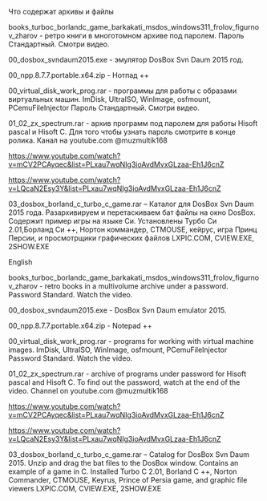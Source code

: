 Что содержат архивы и файлы

books_turboc_borlandc_game_barkakati_msdos_windows311_frolov_figurnov_zharov -
 ретро книги в многотомном архиве под паролем. Пароль Стандартный. Смотри видео.
 
00_dosbox_svndaum2015.exe  - эмулятор DosBox Svn Daum 2015 год.

00_npp.8.7.7.portable.x64.zip - Нотпад ++

00_virtual_disk_work_prog.rar -  программы для работы с образами виртуальных машин.
 ImDisk, UltraISO, WinImage, osfmount, PCemuFileInjector
 Пароль Стандартный. Смотри видео. 

01_02_zx_spectrum.rar - архив программ  под паролем для работы Hisoft pascal и Hisoft C.
 Для того чтобы узнать пароль смотрите в конце ролика. Канал на youtube.com @muzmultik168

https://www.youtube.com/watch?v=mCV2PCAyqec&list=PLxau7wqNIg3ioAvdMvxGLzaa-Eh1J6cnZ

https://www.youtube.com/watch?v=LQcaN2Esy3Y&list=PLxau7wqNIg3ioAvdMvxGLzaa-Eh1J6cnZ

03_dosbox_borland_c_turbo_c_game.rar – Каталог  для DosBox Svn Daum 2015 года. 
Разархивируем и перетаскиваем бат файлы на окно DosBox. 
Содержит пример игры на языке Си.
Установлены Турбо Си 2.01,Борланд Си ++, Нортон коммандер, CTMOUSE, кейрус, игра Принц Персии, и просмотрщики графических файлов LXPIC.COM, CVIEW.EXE, 2SHOW.EXE
 
English 

books_turboc_borlandc_game_barkakati_msdos_windows311_frolov_figurnov_zharov -
  retro books in a multivolume archive under a password. Password Standard. Watch the video.

00_dosbox_svndaum2015.exe - DosBox Svn Daum emulator 2015.

00_npp.8.7.7.portable.x64.zip - Notepad ++

00_virtual_disk_work_prog.rar - programs for working with virtual machine images.
ImDisk, UltraISO, WinImage, osfmount, PCemuFileInjector
Password Standard. Watch the video.

01_02_zx_spectrum.rar - archive of programs under password for Hisoft pascal and Hisoft C.
To find out the password, watch at the end of the video. Channel on youtube.com @muzmultik168

https://www.youtube.com/watch?v=mCV2PCAyqec&list=PLxau7wqNIg3ioAvdMvxGLzaa-Eh1J6cnZ

https://www.youtube.com/watch?v=LQcaN2Esy3Y&list=PLxau7wqNIg3ioAvdMvxGLzaa-Eh1J6cnZ

03_dosbox_borland_c_turbo_c_game.rar – Catalog for DosBox Svn Daum 2015.
 Unzip and drag the bat files to the DosBox window.
 Contains an example of a game in C.
 Installed Turbo C 2.01, Borland C ++, Norton Commander, CTMOUSE, Keyrus, Prince of Persia game, and graphic file viewers LXPIC.COM, CVIEW.EXE, 2SHOW.EXE


